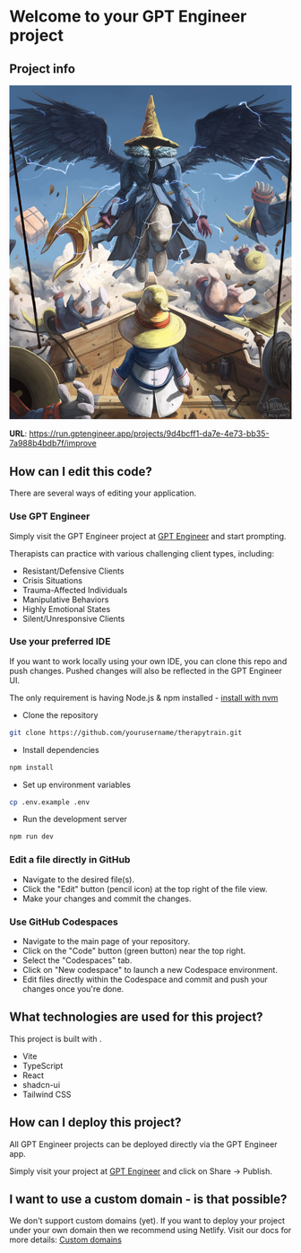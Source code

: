 # Welcome to your GPT Engineer project

## Project info

![Black Mage Vivi](public/vivi-master.jpg)

**URL**: <https://run.gptengineer.app/projects/9d4bcff1-da7e-4e73-bb35-7a988b4bdb7f/improve>

## How can I edit this code?

There are several ways of editing your application.

### **Use GPT Engineer**

Simply visit the GPT Engineer project at [GPT Engineer](https://gptengineer.app/projects/9d4bcff1-da7e-4e73-bb35-7a988b4bdb7f/improve) and start prompting.

Therapists can practice with various challenging client types, including:

- Resistant/Defensive Clients
- Crisis Situations
- Trauma-Affected Individuals
- Manipulative Behaviors
- Highly Emotional States
- Silent/Unresponsive Clients

### **Use your preferred IDE**

If you want to work locally using your own IDE, you can clone this repo and push changes. Pushed changes will also be reflected in the GPT Engineer UI.

The only requirement is having Node.js & npm installed - [install with nvm](https://github.com/nvm-sh/nvm#installing-and-updating)

- Clone the repository

```bash
git clone https://github.com/yourusername/therapytrain.git
```

- Install dependencies

```bash
npm install
```

- Set up environment variables

```bash
cp .env.example .env
```

- Run the development server

```bash
npm run dev
```

### **Edit a file directly in GitHub**

- Navigate to the desired file(s).
- Click the "Edit" button (pencil icon) at the top right of the file view.
- Make your changes and commit the changes.

### **Use GitHub Codespaces**

- Navigate to the main page of your repository.
- Click on the "Code" button (green button) near the top right.
- Select the "Codespaces" tab.
- Click on "New codespace" to launch a new Codespace environment.
- Edit files directly within the Codespace and commit and push your changes once you're done.

## What technologies are used for this project?

This project is built with .

- Vite
- TypeScript
- React
- shadcn-ui
- Tailwind CSS

## How can I deploy this project?

All GPT Engineer projects can be deployed directly via the GPT Engineer app.

Simply visit your project at [GPT Engineer](https://gptengineer.app/projects/9d4bcff1-da7e-4e73-bb35-7a988b4bdb7f/improve) and click on Share -> Publish.

## I want to use a custom domain - is that possible?

We don't support custom domains (yet). If you want to deploy your project under your own domain then we recommend using Netlify. Visit our docs for more details: [Custom domains](https://docs.gptengineer.app/tips-tricks/custom-domain/)
